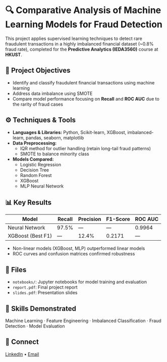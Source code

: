 # 🔍 Comparative Analysis of Machine Learning Models for Fraud Detection

This project applies supervised learning techniques to detect rare fraudulent transactions in a highly imbalanced financial dataset (~0.8% fraud rate), completed for the **Predictive Analytics (IEDA3560)** course at **HKUST**.

## 🧠 Project Objectives
- Identify and classify fraudulent financial transactions using machine learning
- Address data imbalance using SMOTE
- Compare model performance focusing on **Recall** and **ROC AUC** due to the rarity of fraud cases

## ⚙️ Techniques & Tools
- **Languages & Libraries:** Python, Scikit-learn, XGBoost, imbalanced-learn, pandas, seaborn, matplotlib
- **Data Preprocessing:** 
  - IQR method for outlier handling (retain long-tail fraud patterns)
  - SMOTE to balance minority class
- **Models Compared:** 
  - Logistic Regression
  - Decision Tree
  - Random Forest
  - XGBoost
  - MLP Neural Network

## 📊 Key Results
| Model             | Recall     | Precision | F1-Score | ROC AUC |
|------------------|------------|-----------|----------|---------|
| Neural Network    | 97.5%      | —         | —        | 0.9964  |
| XGBoost (Best F1) | —          | 12.4%     | 0.2171   | —       |

- Non-linear models (XGBoost, MLP) outperformed linear models
- ROC curves and confusion matrices confirmed robustness

## 📂 Files
- `notebooks/`: Jupyter notebooks for model training and evaluation
- `report.pdf`: Final project report
- `slides.pdf`: Presentation slides

## 🧰 Skills Demonstrated
Machine Learning · Feature Engineering · Imbalanced Classification · Fraud Detection · Model Evaluation

## 🔗 Connect
[LinkedIn](https://www.linkedin.com/in/tin-tak-chong) • [Email](mailto:chongtt062@gmail.com)

